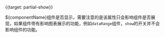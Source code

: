 {{target: partial-show}}

<ExampleUIControlBoolean />

${componentName}组件是否显示，需要注意的是该属性只会影响组件是否展现，如果组件带有影响图表展示的功能，例如`dataRange`组件，`show`的开关并不会影响组件的功能。
